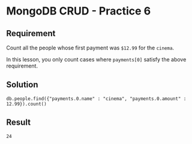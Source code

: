 # MongoDB CRUD - Practice 6

## Requirement

Count all the people whose first payment was `$12.99` for the `cinema`.

In this lesson, you only count cases where `payments[0]` satisfy the above requirement.

## Solution

```agg
db.people.find({"payments.0.name" : "cinema", "payments.0.amount" : 12.99}).count()
```

## Result

```result
24
```
